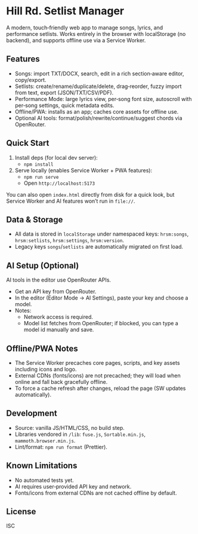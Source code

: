 # Hill Rd. Setlist Manager

A modern, touch‑friendly web app to manage songs, lyrics, and performance setlists. Works entirely in the browser with localStorage (no backend), and supports offline use via a Service Worker.

## Features
- Songs: import TXT/DOCX, search, edit in a rich section‑aware editor, copy/export.
- Setlists: create/rename/duplicate/delete, drag‑reorder, fuzzy import from text, export (JSON/TXT/CSV/PDF).
- Performance Mode: large lyrics view, per‑song font size, autoscroll with per‑song settings, quick metadata edits.
- Offline/PWA: installs as an app; caches core assets for offline use.
- Optional AI tools: format/polish/rewrite/continue/suggest chords via OpenRouter.

## Quick Start
1. Install deps (for local dev server):
   - `npm install`
2. Serve locally (enables Service Worker + PWA features):
   - `npm run serve`
   - Open `http://localhost:5173`

You can also open `index.html` directly from disk for a quick look, but Service Worker and AI features won’t run in `file://`.

## Data & Storage
- All data is stored in `localStorage` under namespaced keys: `hrsm:songs`, `hrsm:setlists`, `hrsm:settings`, `hrsm:version`.
- Legacy keys `songs`/`setlists` are automatically migrated on first load.

## AI Setup (Optional)
AI tools in the editor use OpenRouter APIs.
- Get an API key from OpenRouter.
- In the editor (Editor Mode → AI Settings), paste your key and choose a model.
- Notes:
  - Network access is required.
  - Model list fetches from OpenRouter; if blocked, you can type a model id manually and save.

## Offline/PWA Notes
- The Service Worker precaches core pages, scripts, and key assets including icons and logo.
- External CDNs (fonts/icons) are not precached; they will load when online and fall back gracefully offline.
- To force a cache refresh after changes, reload the page (SW updates automatically). 

## Development
- Source: vanilla JS/HTML/CSS, no build step.
- Libraries vendored in `/lib`: `fuse.js`, `Sortable.min.js`, `mammoth.browser.min.js`.
- Lint/format: `npm run format` (Prettier).

## Known Limitations
- No automated tests yet.
- AI requires user‑provided API key and network.
- Fonts/icons from external CDNs are not cached offline by default.

## License
ISC
